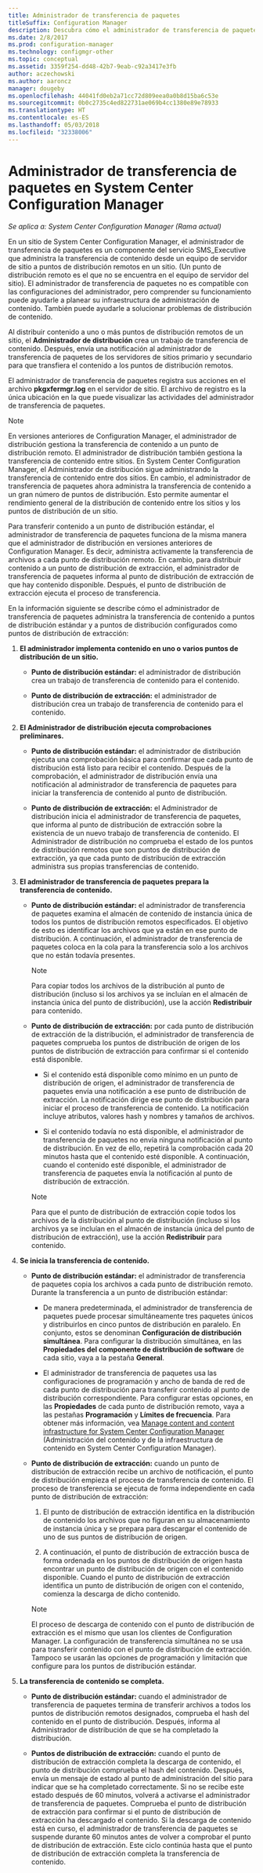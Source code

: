 ```yaml
---
title: Administrador de transferencia de paquetes
titleSuffix: Configuration Manager
description: Descubra cómo el administrador de transferencia de paquetes de System Center Configuration Manager transfiere el contenido desde un servidor de sitio a los puntos de distribución remotos.
ms.date: 2/8/2017
ms.prod: configuration-manager
ms.technology: configmgr-other
ms.topic: conceptual
ms.assetid: 3359f254-dd48-42b7-9eab-c92a3417e3fb
author: aczechowski
ms.author: aaroncz
manager: dougeby
ms.openlocfilehash: 44041fd0eb2a71cc72d809eea0a0b8d15ba6c53e
ms.sourcegitcommit: 0b0c2735c4ed822731ae069b4cc1380e89e78933
ms.translationtype: HT
ms.contentlocale: es-ES
ms.lasthandoff: 05/03/2018
ms.locfileid: "32338006"
---
```

# <a name="package-transfer-manager-in-system-center-configuration-manager"></a>Administrador de transferencia de paquetes en System Center Configuration Manager

*Se aplica a: System Center Configuration Manager (Rama actual)*

En un sitio de System Center Configuration Manager, el administrador de transferencia de paquetes es un componente del servicio SMS_Executive que administra la transferencia de contenido desde un equipo de servidor de sitio a puntos de distribución remotos en un sitio. (Un punto de distribución remoto es el que no se encuentra en el equipo de servidor del sitio). El administrador de transferencia de paquetes no es compatible con las configuraciones del administrador, pero comprender su funcionamiento puede ayudarle a planear su infraestructura de administración de contenido. También puede ayudarle a solucionar problemas de distribución de contenido.


Al distribuir contenido a uno o más puntos de distribución remotos de un sitio, el **Administrador de distribución** crea un trabajo de transferencia de contenido. Después, envía una notificación al administrador de transferencia de paquetes de los servidores de sitios primario y secundario para que transfiera el contenido a los puntos de distribución remotos.

 El administrador de transferencia de paquetes registra sus acciones en el archivo **pkgxfermgr.log** en el servidor de sitio. El archivo de registro es la única ubicación en la que puede visualizar las actividades del administrador de transferencia de paquetes.  

> [!NOTE]  
>  En versiones anteriores de Configuration Manager, el administrador de distribución gestiona la transferencia de contenido a un punto de distribución remoto. El administrador de distribución también gestiona la transferencia de contenido entre sitios. En System Center Configuration Manager, el Administrador de distribución sigue administrando la transferencia de contenido entre dos sitios. En cambio, el administrador de transferencia de paquetes ahora administra la transferencia de contenido a un gran número de puntos de distribución. Esto permite aumentar el rendimiento general de la distribución de contenido entre los sitios y los puntos de distribución de un sitio.  

Para transferir contenido a un punto de distribución estándar, el administrador de transferencia de paquetes funciona de la misma manera que el administrador de distribución en versiones anteriores de Configuration Manager. Es decir, administra activamente la transferencia de archivos a cada punto de distribución remoto. En cambio, para distribuir contenido a un punto de distribución de extracción, el administrador de transferencia de paquetes informa al punto de distribución de extracción de que hay contenido disponible. Después, el punto de distribución de extracción ejecuta el proceso de transferencia.  

En la información siguiente se describe cómo el administrador de transferencia de paquetes administra la transferencia de contenido a puntos de distribución estándar y a puntos de distribución configurados como puntos de distribución de extracción:
1.  **El administrador implementa contenido en uno o varios puntos de distribución de un sitio.**  

    -   **Punto de distribución estándar:** el administrador de distribución crea un trabajo de transferencia de contenido para el contenido.  

    -   **Punto de distribución de extracción:** el administrador de distribución crea un trabajo de transferencia de contenido para el contenido.  

2.  **El Administrador de distribución ejecuta comprobaciones preliminares.**  

    -   **Punto de distribución estándar:** el administrador de distribución ejecuta una comprobación básica para confirmar que cada punto de distribución está listo para recibir el contenido. Después de la comprobación, el administrador de distribución envía una notificación al administrador de transferencia de paquetes para iniciar la transferencia de contenido al punto de distribución.  

    -   **Punto de distribución de extracción:** el Administrador de distribución inicia el administrador de transferencia de paquetes, que informa al punto de distribución de extracción sobre la existencia de un nuevo trabajo de transferencia de contenido. El Administrador de distribución no comprueba el estado de los puntos de distribución remotos que son puntos de distribución de extracción, ya que cada punto de distribución de extracción administra sus propias transferencias de contenido.  

3.  **El administrador de transferencia de paquetes prepara la transferencia de contenido.**  

    -   **Punto de distribución estándar:** el administrador de transferencia de paquetes examina el almacén de contenido de instancia única de todos los puntos de distribución remotos especificados. El objetivo de esto es identificar los archivos que ya están en ese punto de distribución. A continuación, el administrador de transferencia de paquetes coloca en la cola para la transferencia solo a los archivos que no están todavía presentes.  

        > [!NOTE]  
        >  Para copiar todos los archivos de la distribución al punto de distribución (incluso si los archivos ya se incluían en el almacén de instancia única del punto de distribución), use la acción **Redistribuir** para contenido.  

    -   **Punto de distribución de extracción:** por cada punto de distribución de extracción de la distribución, el administrador de transferencia de paquetes comprueba los puntos de distribución de origen de los puntos de distribución de extracción para confirmar si el contenido está disponible.  

        -   Si el contenido está disponible como mínimo en un punto de distribución de origen, el administrador de transferencia de paquetes envía una notificación a ese punto de distribución de extracción. La notificación dirige ese punto de distribución para iniciar el proceso de transferencia de contenido. La notificación incluye atributos, valores hash y nombres y tamaños de archivos.  

        -   Si el contenido todavía no está disponible, el administrador de transferencia de paquetes no envía ninguna notificación al punto de distribución. En vez de ello, repetirá la comprobación cada 20 minutos hasta que el contenido esté disponible. A continuación, cuando el contenido esté disponible, el administrador de transferencia de paquetes envía la notificación al punto de distribución de extracción.  

        > [!NOTE]  
        >  Para que el punto de distribución de extracción copie todos los archivos de la distribución al punto de distribución (incluso si los archivos ya se incluían en el almacén de instancia única del punto de distribución de extracción), use la acción **Redistribuir** para contenido.  

4.  **Se inicia la transferencia de contenido.**  

    -   **Punto de distribución estándar:** el administrador de transferencia de paquetes copia los archivos a cada punto de distribución remoto. Durante la transferencia a un punto de distribución estándar:  

        -   De manera predeterminada, el administrador de transferencia de paquetes puede procesar simultáneamente tres paquetes únicos y distribuirlos en cinco puntos de distribución en paralelo. En conjunto, estos se denominan **Configuración de distribución simultánea**. Para configurar la distribución simultánea, en las **Propiedades del componente de distribución de software** de cada sitio, vaya a la pestaña **General**.  

        -   El administrador de transferencia de paquetes usa las configuraciones de programación y ancho de banda de red de cada punto de distribución para transferir contenido al punto de distribución correspondiente. Para configurar estas opciones, en las **Propiedades** de cada punto de distribución remoto, vaya a las pestañas **Programación** y **Límites de frecuencia**. Para obtener más información, vea [Manage content and content infrastructure for System Center Configuration Manager](../../../core/servers/deploy/configure/manage-content-and-content-infrastructure.md) (Administración del contenido y de la infraestructura de contenido en System Center Configuration Manager).  

    -   **Punto de distribución de extracción:** cuando un punto de distribución de extracción recibe un archivo de notificación, el punto de distribución empieza el proceso de transferencia de contenido. El proceso de transferencia se ejecuta de forma independiente en cada punto de distribución de extracción:  

        1.   El punto de distribución de extracción identifica en la distribución de contenido los archivos que no figuran en su almacenamiento de instancia única y se prepara para descargar el contenido de uno de sus puntos de distribución de origen.  

        2.   A continuación, el punto de distribución de extracción busca de forma ordenada en los puntos de distribución de origen hasta encontrar un punto de distribución de origen con el contenido disponible. Cuando el punto de distribución de extracción identifica un punto de distribución de origen con el contenido, comienza la descarga de dicho contenido.  

        > [!NOTE]  
        >  El proceso de descarga de contenido con el punto de distribución de extracción es el mismo que usan los clientes de Configuration Manager. La configuración de transferencia simultánea no se usa para transferir contenido con el punto de distribución de extracción. Tampoco se usarán las opciones de programación y limitación que configure para los puntos de distribución estándar.  

5.  **La transferencia de contenido se completa.**  

    -   **Punto de distribución estándar:** cuando el administrador de transferencia de paquetes termina de transferir archivos a todos los puntos de distribución remotos designados, comprueba el hash del contenido en el punto de distribución. Después, informa al Administrador de distribución de que se ha completado la distribución.  

    -   **Puntos de distribución de extracción:** cuando el punto de distribución de extracción completa la descarga de contenido, el punto de distribución comprueba el hash del contenido. Después, envía un mensaje de estado al punto de administración del sitio para indicar que se ha completado correctamente. Si no se recibe este estado después de 60 minutos, volverá a activarse el administrador de transferencia de paquetes. Comprueba el punto de distribución de extracción para confirmar si el punto de distribución de extracción ha descargado el contenido. Si la descarga de contenido está en curso, el administrador de transferencia de paquetes se suspende durante 60 minutos antes de volver a comprobar el punto de distribución de extracción. Este ciclo continúa hasta que el punto de distribución de extracción completa la transferencia de contenido.  
